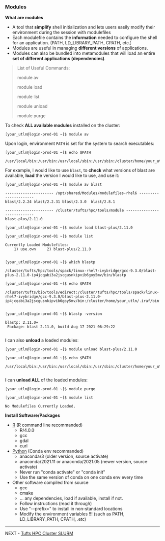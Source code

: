 ### Modules

**What are modules**

  - A tool that **simplify** shell initialization and lets users easily modify their environment during the session with modulefiles
  - Each modulefile contains the **information** needed to configure the shell for an application. (PATH, LD_LIBRARY_PATH, CPATH, etc.)
  - Modules are useful in managing **different versions** of applications. 
  - Modules can also be bundled into metamodules that will load an entire **set of different applications (dependencies)**. 

  
> List of Useful Commands:
> 
> module av
> 
> module load
> 
> module list
> 
> module unload
> 
> module purge


To check **ALL available modules** installed on the cluster:


`[your_utln@login-prod-01 ~]$ module av`


Upon login, environment `PATH` is set for the system to search executables:


`[your_utln@login-prod-01 ~]$ echo $PATH`
  
```
/usr/local/bin:/usr/bin:/usr/local/sbin:/usr/sbin:/cluster/home/your_utln/bin:/cluster/home/your_utln/.local/bin
```

For example, I would like to use `blast`, to **check** what versions of blast are available, **load** the version I would like to use, and use it:


`[your_utln@login-prod-01 ~]$ module av blast`
  
```
---------------------- /opt/shared/Modules/modulefiles-rhel6 ----------------------
blast/2.2.24 blast/2.2.31 blast/2.3.0  blast/2.8.1

---------------------- /cluster/tufts/hpc/tools/module ----------------------------
blast-plus/2.11.0
```


`[your_utln@login-prod-01 ~]$ module load blast-plus/2.11.0`
  
`[your_utln@login-prod-01 ~]$ module list`
  
```
Currently Loaded Modulefiles:
    1) use.own     2) blast-plus/2.11.0
    
```


`[your_utln@login-prod-01 ~]$ which blastp`
  
```
/cluster/tufts/hpc/tools/spack/linux-rhel7-ivybridge/gcc-9.3.0/blast-plus-2.11.0-ip4jcqabi3a2jscgusnkipvib6goy5mv/bin/blastp

```
`[your_utln@login-prod-01 ~]$ echo $PATH`

```
/cluster/tufts/bio/tools/edirect:/cluster/tufts/hpc/tools/spack/linux-rhel7-ivybridge/gcc-9.3.0/blast-plus-2.11.0-ip4jcqabi3a2jscgusnkipvib6goy5mv/bin:/cluster/home/your_utln/.iraf/bin:/cluster/home/your_utln/.iraf/bin:/usr/local/bin:/usr/bin:/usr/local/sbin:/usr/sbin:/cluster/home/your_utln/bin:/cluster/home/your_utln/.local/bin
  
```
  

`[your_utln@login-prod-01 ~]$ blastp -version`
  
```
blastp: 2.11.0+
 Package: blast 2.11.0, build Aug 17 2021 06:29:22
  
```

I can also **unload** a loaded modules:


`[your_utln@login-prod-01 ~]$ module unload blast-plus/2.11.0`
  
`[your_utln@login-prod-01 ~]$ echo $PATH`

```
/usr/local/bin:/usr/bin:/usr/local/sbin:/usr/sbin:/cluster/home/your_utln/bin:/cluster/home/your_utln/.local/bin
  
```

I can **unload ALL** of the loaded modules:


`[your_utln@login-prod-01 ~]$ module purge`
  
`[your_utln@login-prod-01 ~]$ module list`

```
No Modulefiles Currently Loaded.

```

  

**Install Software/Packages**

  - [R](https://tufts.box.com/s/qximkv5ke2y4k0vbg6m04m6fc6exh88h) (R command line recommanded)
    - R/4.0.0
    - gcc 
    - gdal
    - curl
  - [Python](https://tufts.box.com/v/CondaEnvonHPC) (Conda env recommanded)
    - anaconda/3 (older version, source activate)
    - anaconda/2021.11 or anaconda/2021.05 (newer version, source activate)
    - Never run "conda activate" or "conda init"
    - Use the same version of conda on one conda env every time
  - Other software compiled from source
    - gcc
    - cmake
    - ... any dependencies, load if available, install if not.
    - Follow instructions (read it through)
    - Use "--prefix=" to install in non-standard locations
    - Modify the environment variables !!! (such as PATH, LD_LIBRARY_PATH, CPATH, .etc)

---

NEXT - [Tufts HPC Cluster SLURM](../Tufts_HPC_Cluster_SLURM/README.md)

